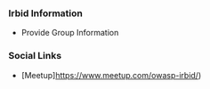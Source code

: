 ### Irbid Information
* Provide Group Information

### Social Links
* [Meetup]https://www.meetup.com/owasp-irbid/)


